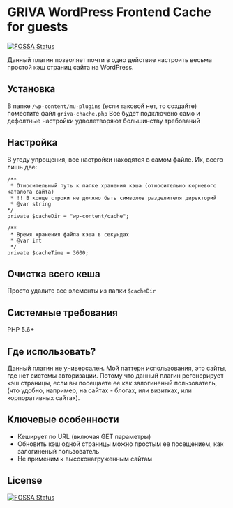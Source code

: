 # GRIVA WordPress Frontend Cache for guests
[![FOSSA Status](https://app.fossa.io/api/projects/git%2Bgithub.com%2FGRIDARK%2Fwordpress-simple-cache.svg?type=shield)](https://app.fossa.io/projects/git%2Bgithub.com%2FGRIDARK%2Fwordpress-simple-cache?ref=badge_shield)

Данный плагин позволяет почти в одно действие настроить весьма простой кэш страниц сайта на WordPress.
## Установка
В папке ```/wp-content/mu-plugins``` (если таковой нет, то создайте) поместите файл ```griva-chache.php```
Все будет подключено само и дефолтные настройки удволетворяют большинству требований
## Настройка
В угоду упрощения, все настройки находятся в самом файле. Их, всего лишь две:
```
/**
 * Относительный путь к папке хранения кэша (относительно корневого каталога сайта)
 * !! В конце строки не должно быть символов разделителя директорий
 * @var string
*/
private $cacheDir = "wp-content/cache";

/**
 * Время хранения файла кэша в секундах
 * @var int
 */
private $cacheTime = 3600;
```

## Очистка всего кеша
Просто удалите все элементы из папки ```$cacheDir```

## Системные требования
PHP 5.6+

## Где использовать?
Данный плагин не универсален. Мой паттерн использования, это сайты, где нет системы авторизации. Потому что данный плагин регенерирует кэш страницы, если вы посещаете ее как залогиненый пользователь, (что удобно, например, на сайтах - блогах, или визитках, или корпоративных сайтах).

## Ключевые особенности
- Кеширует по URL (включая GET параметры)
- Обновить кэш одной страницы можно простым ее посещением, как залогиненый пользователь
- Не применим к высоконагруженным сайтам


## License
[![FOSSA Status](https://app.fossa.io/api/projects/git%2Bgithub.com%2FGRIDARK%2Fwordpress-simple-cache.svg?type=large)](https://app.fossa.io/projects/git%2Bgithub.com%2FGRIDARK%2Fwordpress-simple-cache?ref=badge_large)